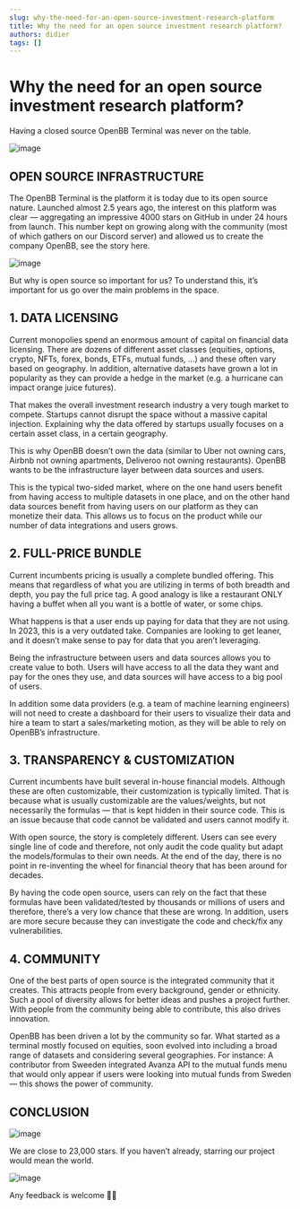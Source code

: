 ```yaml
---
slug: why-the-need-for-an-open-source-investment-research-platform
title: Why the need for an open source investment research platform?
authors: didier
tags: []
---
```


# Why the need for an open source investment research platform?

Having a closed source OpenBB Terminal was never on the table.

![image](https://github.com/Meg1211/my-website/assets/88618738/76a539bb-bb5a-46a8-b4ab-d2875a697921)

## OPEN SOURCE INFRASTRUCTURE

The OpenBB Terminal is the platform it is today due to its open source nature. Launched almost 2.5 years ago, the interest on this platform was clear — aggregating an impressive 4000 stars on GitHub in under 24 hours from launch. This number kept on growing along with the community (most of which gathers on our Discord server) and allowed us to create the company OpenBB, see the story here.

![image](https://github.com/Meg1211/my-website/assets/88618738/d7b91689-b820-40bb-88cd-e41e15a227f6)

But why is open source so important for us? To understand this, it’s important for us go over the main problems in the space.

## 1. DATA LICENSING

Current monopolies spend an enormous amount of capital on financial data licensing. There are dozens of different asset classes (equities, options, crypto, NFTs, forex, bonds, ETFs, mutual funds, …) and these often vary based on geography. In addition, alternative datasets have grown a lot in popularity as they can provide a hedge in the market (e.g. a hurricane can impact orange juice futures).

That makes the overall investment research industry a very tough market to compete. Startups cannot disrupt the space without a massive capital injection. Explaining why the data offered by startups usually focuses on a certain asset class, in a certain geography.

This is why OpenBB doesn’t own the data (similar to Uber not owning cars, Airbnb not owning apartments, Deliveroo not owning restaurants). OpenBB wants to be the infrastructure layer between data sources and users.

This is the typical two-sided market, where on the one hand users benefit from having access to multiple datasets in one place, and on the other hand data sources benefit from having users on our platform as they can monetize their data. This allows us to focus on the product while our number of data integrations and users grows.

## 2. FULL-PRICE BUNDLE

Current incumbents pricing is usually a complete bundled offering. This means that regardless of what you are utilizing in terms of both breadth and depth, you pay the full price tag. A good analogy is like a restaurant ONLY having a buffet when all you want is a bottle of water, or some chips.

What happens is that a user ends up paying for data that they are not using. In 2023, this is a very outdated take. Companies are looking to get leaner, and it doesn’t make sense to pay for data that you aren’t leveraging.

Being the infrastructure between users and data sources allows you to create value to both. Users will have access to all the data they want and pay for the ones they use, and data sources will have access to a big pool of users.

In addition some data providers (e.g. a team of machine learning engineers) will not need to create a dashboard for their users to visualize their data and hire a team to start a sales/marketing motion, as they will be able to rely on OpenBB’s infrastructure.

## 3. TRANSPARENCY & CUSTOMIZATION

Current incumbents have built several in-house financial models. Although these are often customizable, their customization is typically limited. That is because what is usually customizable are the values/weights, but not necessarily the formulas — that is kept hidden in their source code. This is an issue because that code cannot be validated and users cannot modify it.

With open source, the story is completely different. Users can see every single line of code and therefore, not only audit the code quality but adapt the models/formulas to their own needs. At the end of the day, there is no point in re-inventing the wheel for financial theory that has been around for decades.

By having the code open source, users can rely on the fact that these formulas have been validated/tested by thousands or millions of users and therefore, there’s a very low chance that these are wrong. In addition, users are more secure because they can investigate the code and check/fix any vulnerabilities.

## 4. COMMUNITY

One of the best parts of open source is the integrated community that it creates. This attracts people from every background, gender or ethnicity. Such a pool of diversity allows for better ideas and pushes a project further. With people from the community being able to contribute, this also drives innovation.

OpenBB has been driven a lot by the community so far. What started as a terminal mostly focused on equities, soon evolved into including a broad range of datasets and considering several geographies. For instance: A contributor from Sweeden integrated Avanza API to the mutual funds menu that would only appear if users were looking into mutual funds from Sweden — this shows the power of community.

## CONCLUSION

![image](https://github.com/Meg1211/my-website/assets/88618738/9c1b32d4-1efb-4dd4-b1fe-3b8be17f3fc4)

We are close to 23,000 stars. If you haven’t already, starring our project would mean the world.

![image](https://github.com/Meg1211/my-website/assets/88618738/f285e5dc-7765-4aab-8bb8-2e1e58493e86)

Any feedback is welcome 🙏🏽
